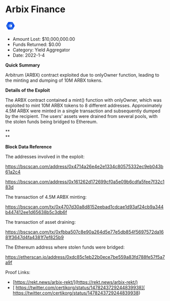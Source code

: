 # Arbix Finance
![Arbix Finance](/rektimages/Arbix-Finance.png)
- Amount Lost: $10,000,000.00
- Funds Returned: $0.00
- Category: Yield Aggregator
- Date: 2022-1-4

**Quick Summary**

Arbitrum (ARBX) contract exploited due to onlyOwner function, leading to the minting and dumping of 10M ARBX tokens.

  


 **Details of the Exploit**

The ARBX contract contained a mint() function with onlyOwner, which was exploited to mint 10M ARBX tokens to 8 different addresses. Approximately 4.5M ARBX were minted in a single transaction and subsequently dumped by the recipient. The users' assets were drained from several pools, with the stolen funds being bridged to Ethereum.

 **  
**

 **Block Data Reference**

  


The addresses involved in the exploit:

https://bscscan.com/address/0x4714a26e4e2e1334c80575332ec9eb043b61a2c4

https://bscscan.com/address/0x161262d172699cf0a5e09b6cdfa5fee7f32c183d

  


The transaction of 4.5M ARBX minting:

https://bscscan.com/tx/0x4707d30a8d8152eebad1cdcae1d93af24cb9a344b447412ee1d65638b5c3db6f

  


The transaction of asset draining:

https://bscscan.com/tx/0xfbba507c8e90a264d5e77e5db854f5697572da1681f3647d4fa4381f7ef825b9

  


The Ethereum address where stolen funds were bridged:

https://etherscan.io/address/0xdc85c1eb22b0ece7be559a83fd788fe57f5a7a9f


Proof Links:
- [https://rekt.news/arbix-rekt/](https://rekt.news/arbix-rekt/)
- [ https://twitter.com/certikorg/status/1478243729244839938]( https://twitter.com/certikorg/status/1478243729244839938)


